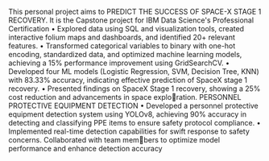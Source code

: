 This personal project aims to PREDICT THE SUCCESS OF SPACE-X STAGE 1 RECOVERY. It is the Capstone project for IBM Data Science's Professional Certification
• Explored data using SQL and visualization tools, created interactive folium maps and dashboards, and identified
20+ relevant features.
• Transformed categorical variables to binary with one-hot encoding, standardized data, and optimized machine
learning models, achieving a 15% performance improvement using GridSearchCV.
• Developed four ML models (Logistic Regression, SVM, Decision Tree, KNN) with 83.33% accuracy, indicating effective
prediction of SpaceX stage 1 recovery.
• Presented findings on SpaceX Stage 1 recovery, showing a 25% cost reduction and advancements in space exploration.
PERSONNEL PROTECTIVE EQUIPMENT DETECTION
• Developed a personnel protective equipment detection system using YOLOv8, achieving 90% accuracy in detecting
and classifying PPE items to ensure safety protocol compliance.
• Implemented real-time detection capabilities for swift response to safety concerns. Collaborated with team members to optimize model performance and enhance detection accuracy
